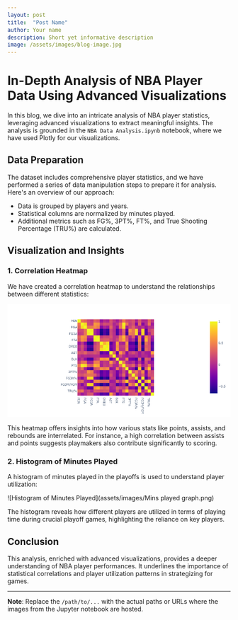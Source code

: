 ```yaml
---
layout: post
title:  "Post Name"
author: Your name
description: Short yet informative description
image: /assets/images/blog-image.jpg
---
```

# In-Depth Analysis of NBA Player Data Using Advanced Visualizations

In this blog, we dive into an intricate analysis of NBA player statistics, leveraging advanced visualizations to extract meaningful insights. The analysis is grounded in the `NBA Data Analysis.ipynb` notebook, where we have used Plotly for our visualizations.

## Data Preparation

The dataset includes comprehensive player statistics, and we have performed a series of data manipulation steps to prepare it for analysis. Here's an overview of our approach:

- Data is grouped by players and years.
- Statistical columns are normalized by minutes played.
- Additional metrics such as FG%, 3PT%, FT%, and True Shooting Percentage (TRU%) are calculated.

## Visualization and Insights

### 1. **Correlation Heatmap**

We have created a correlation heatmap to understand the relationships between different statistics:

![Correlation Heatmap](/assets/images/heatmap.png)

This heatmap offers insights into how various stats like points, assists, and rebounds are interrelated. For instance, a high correlation between assists and points suggests playmakers also contribute significantly to scoring.

### 2. **Histogram of Minutes Played**

A histogram of minutes played in the playoffs is used to understand player utilization:

![Histogram of Minutes Played](assets/images/Mins played graph.png)

The histogram reveals how different players are utilized in terms of playing time during crucial playoff games, highlighting the reliance on key players.

## Conclusion

This analysis, enriched with advanced visualizations, provides a deeper understanding of NBA player performances. It underlines the importance of statistical correlations and player utilization patterns in strategizing for games.

---

**Note**: Replace the `/path/to/...` with the actual paths or URLs where the images from the Jupyter notebook are hosted.
